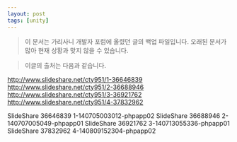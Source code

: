 ```yaml
---
layout: post
tags: [unity]
---
```


> 이 문서는 가리사니 개발자 포럼에 올렸던 글의 백업 파일입니다.
오래된 문서가 많아 현재 상황과 맞지 않을 수 있습니다.



> 이글의 출처는 다음과 같습니다.
>
http://www.slideshare.net/cty951/1-36646839
http://www.slideshare.net/cty951/2-36688946
http://www.slideshare.net/cty951/3-36921762
http://www.slideshare.net/cty951/4-37832962


SlideShare 36646839 1-140705003012-phpapp02
SlideShare 36688946 2-140707005049-phpapp01
SlideShare 36921762 3-140713055336-phpapp01
SlideShare 37832962 4-140809152304-phpapp02